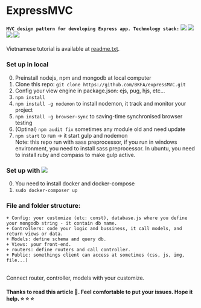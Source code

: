 # ExpressMVC
#### `MVC design pattern for developing Express app. Technology stack:` <img src="https://img.shields.io/badge/node.js%20-%2343853D.svg?&style=flat-square&logo=node.js&logoColor=white"/> <img src="https://img.shields.io/badge/express.js%20-%23404d59.svg?&style=flat-square"/> <img src ="https://img.shields.io/badge/MongoDB-%234ea94b.svg?&style=flat-square&logo=mongodb&logoColor=white"/> <img src="https://img.shields.io/badge/docker%20-%230db7ed.svg?&style=flat-square&logo=docker&logoColor=white"/>

Vietnamese tutorial is available at [readme.txt](https://github.com/BKFA/expressMVC/blob/master/readme.txt).
### Set up in local 
0. Preinstall nodejs, npm and mongodb at local computer
1. Clone this repo: `git clone https://github.com/BKFA/expressMVC.git`
2. Config your view engine in package.json: ejs, pug, hjs, etc... 
3. `npm install`
4. `npm install -g nodemon` to install nodemon, it track and monitor your project
5. `npm install -g browser-sync` to saving-time synchronised browser testing
6. (Optinal) `npm audit fix` sometimes any module old and need update
7. `npm start` to run -> it start gulp and nodemon
<br> Note: this repo run with sass preprocessor, if you run in windows environment, you need to install sass preprocessor. In ubuntu, you need to install ruby and compass to make gulp active.

### Set up with <img src="https://img.shields.io/badge/docker%20-%230db7ed.svg?&style=flat-square&logo=docker&logoColor=white"/>
0. You need to install docker and docker-compose
1. `sudo docker-composer up`
### File and folder structure:
	+ Config: your customize (etc: const), database.js where you define your mongodb string - it contain db name.
	+ Controllers: code your logic and bussiness, it call models, and return views or data.
	+ Models: define schema and query db.
	+ Views: your front-end.
	+ routers: define routers and call controller.
	+ Public: somethings client can access at sometimes (css, js, img, file...)
<br>Connect router, controller, models with your customize.
#### Thanks to read this article :gift:. Feel comfortable to put your issues. Hope it help. :star: :star: :star:
